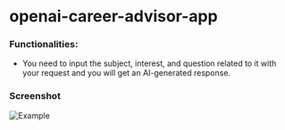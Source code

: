 # openai-career-advisor-app

### Functionalities:

- You need to input the subject, interest, and question related to it with your request and you will get an AI-generated response.


### Screenshot

![Example](https://github.com/Jainil5/openai-career-advisor-app/assets/96060948/a5fc1d3d-30c5-4233-94e1-a1bbbe3db7ea)
